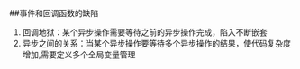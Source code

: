 ##事件和回调函数的缺陷
1. 回调地狱：某个异步操作需要等待之前的异步操作完成，陷入不断嵌套
2. 异步之间的关系：当某个异步操作要等待多个异步操作的结果，使代码复杂度增加,需要定义多个全局变量管理